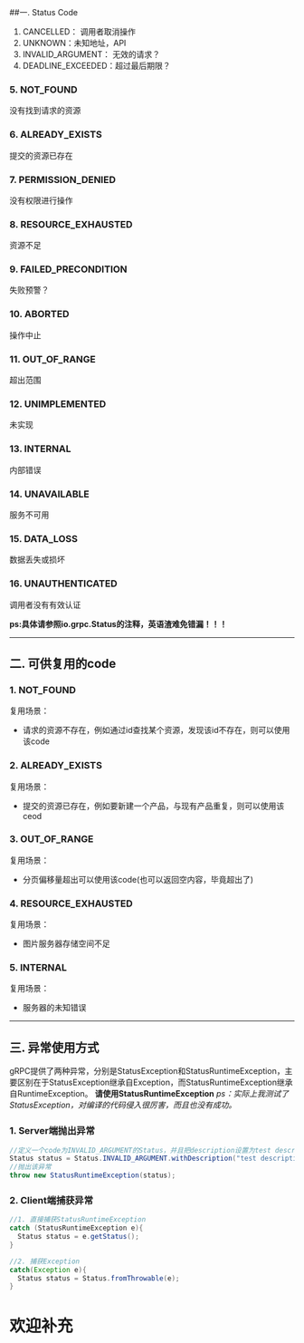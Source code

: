 
##一. Status Code
1. CANCELLED： 调用者取消操作
2. UNKNOWN：未知地址，API
3. INVALID_ARGUMENT： 无效的请求？
4. DEADLINE_EXCEEDED：超过最后期限？
### 5. NOT_FOUND
没有找到请求的资源
### 6. ALREADY_EXISTS
提交的资源已存在
### 7. PERMISSION_DENIED
没有权限进行操作
### 8. RESOURCE_EXHAUSTED
资源不足
### 9. FAILED_PRECONDITION
失败预警？
### 10. ABORTED
操作中止
### 11. OUT_OF_RANGE
超出范围
### 12. UNIMPLEMENTED
未实现
### 13. INTERNAL
内部错误
### 14. UNAVAILABLE
服务不可用
### 15. DATA_LOSS
数据丢失或损坏
### 16. UNAUTHENTICATED
调用者没有有效认证 

**ps:具体请参照io.grpc.Status的注释，英语渣难免错漏！！！**

-------------------

## 二. 可供复用的code
### 1. NOT_FOUND
复用场景：
* 请求的资源不存在，例如通过id查找某个资源，发现该id不存在，则可以使用该code

### 2. ALREADY_EXISTS
复用场景：
* 提交的资源已存在，例如要新建一个产品，与现有产品重复，则可以使用该ceod

### 3. OUT_OF_RANGE
复用场景：
* 分页偏移量超出可以使用该code(也可以返回空内容，毕竟超出了)

### 4. RESOURCE_EXHAUSTED
复用场景：
* 图片服务器存储空间不足

### 5. INTERNAL
复用场景：
* 服务器的未知错误

-------------------

## 三. 异常使用方式
gRPC提供了两种异常，分别是StatusException和StatusRuntimeException，主要区别在于StatusException继承自Exception，而StatusRuntimeException继承自RuntimeException。
**请使用StatusRuntimeException**
_ps：实际上我测试了StatusException，对编译的代码侵入很厉害，而且也没有成功。_
### 1. Server端抛出异常
```JAVA
//定义一个code为INVALID_ARGUMENT的Status，并且把description设置为test description
Status status = Status.INVALID_ARGUMENT.withDescription("test description");
//抛出该异常
throw new StatusRuntimeException(status);
```

### 2. Client端捕获异常
```JAVA
//1. 直接捕获StatusRuntimeException
catch (StatusRuntimeException e){
  Status status = e.getStatus();
}

//2. 捕获Exception
catch(Exception e){
  Status status = Status.fromThrowable(e);
}
```
# 欢迎补充
